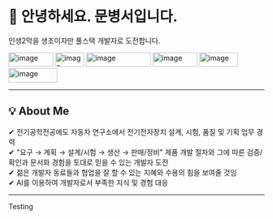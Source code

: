 
<h1> 👋 안녕하세요. 문병서입니다.</h1>

<p>인생2막을 생초이자만 풀스택 개발자로 도전합니다.</p>  
<img width="88" height="28" alt="image" src="https://github.com/user-attachments/assets/9734ec42-f43d-4202-b4ff-d438ba4149b4" />
<img width="57" height="28" alt="image" src="https://github.com/user-attachments/assets/08beaee3-6ff7-4431-bb64-faacccd644df" />
<img width="127" height="28" alt="image" src="https://github.com/user-attachments/assets/50fe9081-70f8-4ee3-a3d5-590298c324f8" />
<img width="88" height="28" alt="image" src="https://github.com/user-attachments/assets/39e4f1e0-3c92-401c-b6b6-6cff66c8888c" />
<img width="76" height="28" alt="image" src="https://github.com/user-attachments/assets/acd92fc7-6b8b-49f1-a090-73f39f5b389a" />
<img width="96" height="28" alt="image" src="https://github.com/user-attachments/assets/26b4c50a-0d9f-4a65-ab21-a6f40bf20d16" />


<hr>

<h2>💡 About Me</h2>
 ✔ 전기공학전공에도 자동차 연구소에서 전기전자장치 설계, 시험, 품질 및 기획 업무 경력<br>
 ✔ "요구 → 계획 → 설계/시험 → 생산 → 판매/정비" 제품 개발 절차와 그에 따른 검증/확인과 문서화 경험을 토대로 믿을 수 있는 개발자 도전<br> 
 ✔ 젊은 개발자 동료들과 협업을 잘 할 수 있는 지혜와 수용의 힘을 보여줄 것임<br>
 ✔ AI를 이용하여 개발자로서 부족한 지식 및 경험 대응
 
<hr>




Testing
<!--
**Byoungseo-Moon/Byoungseo-Moon** is a ✨ _special_ ✨ repository because its `README.md` (this file) appears on your GitHub profile.

Here are some ideas to get you started:

- 🔭 I’m currently working on ...
- 🌱 I’m currently learning ...
- 👯 I’m looking to collaborate on ...
- 🤔 I’m looking for help with ...
- 💬 Ask me about ...
- 📫 How to reach me: ...
- 😄 Pronouns: ...
- ⚡ Fun fact: ...
-->
